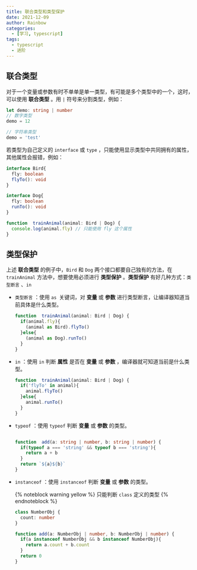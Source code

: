 ```yaml
---
title: 联合类型和类型保护
date: 2021-12-09
author: Rainbow
categories:
  - [学习, typescript]
tags:
  - typescript
  - 进阶
---
```


## 联合类型

对于一个变量或参数有时不单单是单一类型，有可能是多个类型中的一个，这时，可以使用 **联合类型** 。用  `|` 符号来分割类型，例如：

```typescript
let demo: string | number
// 数字类型
demo = 12

// 字符串类型
demo = 'test'
```

若类型为自己定义的 `interface` 或 `type` ，只能使用显示类型中共同拥有的属性，其他属性会报错，例如：

```typescript
interface Bird{
  fly: boolean
  flyTo(): void
}

interface Dog{
  fly: boolean
  runTo(): void
}

function  trainAnimal(animal: Bird | Dog) {
  console.log(animal.fly) // 只能使用 fly 这个属性
}
```

## 类型保护

上述 **联合类型** 的例子中，`Bird` 和 `Dog` 两个接口都要自己独有的方法，在 `trainAnimal` 方法中，想要使用必须进行  **类型保护** 。**类型保护** 有好几种方式：`类型断言`  、`in`

- `类型断言` ：使用 `as `关键词，对 **变量** 或 **参数** 进行类型断言，让编译器知道当前具体是什么类型。

  ```typescript
  function  trainAnimal(animal: Bird | Dog) {
    if(animal.fly){
      (animal as Bird).flyTo()
    }else{
      (animal as Dog).runTo()
    }
  }
  ```

- `in`  ：使用 `in` 判断 **属性** 是否在 **变量** 或 **参数** ，编译器就可知道当前是什么类型。

  ```typescript
  function  trainAnimal(animal: Bird | Dog) {
    if('flyTo' in animal){
      animal.flyTo()
    }else{
      animal.runTo()
    }
  }
  ```

- `typeof` ：使用 `typeof` 判断 **变量** 或 **参数** 的类型。

  ```typescript
  
  function  add(a: string | number, b: string | number) {
    if(typeof a === 'string' && typeof b === 'string'){
      return a + b
    }
    return `${a}${b}`
  }
  ```

- `instanceof` ：使用 `instanceof` 判断 **变量** 或 **参数** 的类型。

  {% noteblock warning yellow %}
  只能判断 `class` 定义的类型 
  {% endnoteblock %}

  ```typescript
  class NumberObj {
    count: number
  }
  
  function add(a: NumberObj | number, b: NumberObj | number) {
    if(a instanceof NumberObj && b instanceof NumberObj){
      return a.count + b.count
    }
    return 0
  }
  ```

  